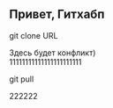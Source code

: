 ## Привет, Гитхабп

git clone URL

Здесь будет конфликт)  
11111111111111111111111

git pull

222222